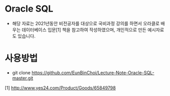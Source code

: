 # Oracle SQL
- 해당 자료는 2021년동안 비전공자를 대상으로 국비과정 강의를 하면서 오라클로 배우는 데이터베이스 입문[1] 책을 참고하여 작성하였으며, 개인적으로 만든 예시자료도 있습니다.


# 사용방법
- git clone https://github.com/EunBinChoi/Lecture-Note-Oracle-SQL-master.git

[1] http://www.yes24.com/Product/Goods/65849798
